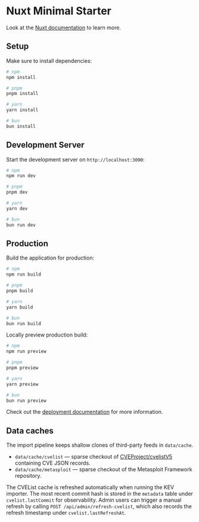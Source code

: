 # Nuxt Minimal Starter

Look at the [Nuxt documentation](https://nuxt.com/docs/getting-started/introduction) to learn more.

## Setup

Make sure to install dependencies:

```bash
# npm
npm install

# pnpm
pnpm install

# yarn
yarn install

# bun
bun install
```

## Development Server

Start the development server on `http://localhost:3000`:

```bash
# npm
npm run dev

# pnpm
pnpm dev

# yarn
yarn dev

# bun
bun run dev
```

## Production

Build the application for production:

```bash
# npm
npm run build

# pnpm
pnpm build

# yarn
yarn build

# bun
bun run build
```

Locally preview production build:

```bash
# npm
npm run preview

# pnpm
pnpm preview

# yarn
yarn preview

# bun
bun run preview
```

Check out the [deployment documentation](https://nuxt.com/docs/getting-started/deployment) for more information.

## Data caches

The import pipeline keeps shallow clones of third-party feeds in `data/cache`.

- `data/cache/cvelist` — sparse checkout of [CVEProject/cvelistV5](https://github.com/CVEProject/cvelistV5) containing CVE JSON records.
- `data/cache/metasploit` — sparse checkout of the Metasploit Framework repository.

The CVEList cache is refreshed automatically when running the KEV importer. The most recent commit hash is stored in the `metadata` table under `cvelist.lastCommit` for observability. Admin users can trigger a manual refresh by calling `POST /api/admin/refresh-cvelist`, which also records the refresh timestamp under `cvelist.lastRefreshAt`.
